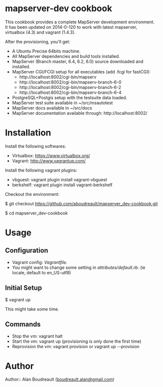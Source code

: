 # mapserver-dev cookbook

This cookbook provides a complete MapServer development environment. It has been
updated on 2014-0-120 to work with latest mapserver, virtualbox (4.3) and
vagrant (1.4.3).

After the provisioning, you'll get:

* A Ubuntu Precise 64bits machine.
* All MapServer dependencies and build tools installed.
* MapServer (Branch master, 6.4, 6.2, 6.0) source downloaded and installed.
* MapServer CGI/FCGI setup for all executables (add .fcgi for fastCGI):
   * http://localhost:8002/cgi-bin/mapserv
   * http://localhost:8002/cgi-bin/mapserv-branch-6-0
   * http://localhost:8002/cgi-bin/mapserv-branch-6-2
   * http://localhost:8002/cgi-bin/mapserv-branch-6-4
* PostgreSQL+Postgis setup with the testsuite data loaded.
* MapServer test suite available in ~/src/msautotest
* MapServer docs available in ~/src/docs
* MapServer documentation available through: http://localhost:8002/

# Installation

Install the following softwares:

* Virtualbox: https://www.virtualbox.org/
* Vagrant: http://www.vagrantup.com/

Install the following vagrant plugins:

* vbguest: vagrant plugin install vagrant-vbguest
* berkshelf: vagrant plugin install vagrant-berkshelf

Checkout the environment:

$ git checkout https://github.com/aboudreault/mapserver_dev-cookbook.git

$ cd mapserver_dev-cookbook

# Usage

## Configuration

* Vagrant config: *Vagrantfile*.
* You might want to change some setting in *attributes/default.rb*. (ie locale,
default to en_US-utf8)

## Initial Setup

$ vagrant up

This might take some time.

## Commands

* Stop the vm: vagrant halt
* Start the vm: vagrant up (provisioning is only done the first time)
* Reprovision the vm: vagrant provision or vagrant up --provision

# Author

Author:: Alan Boudreault (boudreault.alan@gmail.com)
